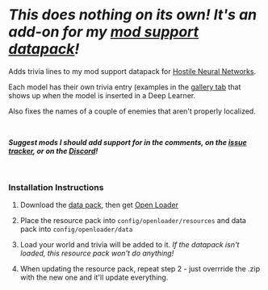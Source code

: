 # _This does nothing on its own! It's an add-on for my [mod support datapack](https://modrinth.com/datapack/extra-data-models)!_


Adds trivia lines to my mod support datapack for [Hostile Neural Networks](https://www.curseforge.com/minecraft/mc-mods/hostile-neural-networks).



Each model has their own trivia entry (examples in the [gallery tab](https://modrinth.com/resourcepack/fast-better-grass/gallery) that shows up when the model is inserted in a Deep Learner.



Also fixes the names of a couple of enemies that aren't properly localized.

 

_**Suggest mods I should add support for in the comments, on the [issue tracker](https://github.com/vizthex123/ExtraDataModels/issues), or on the [Discord](https://discord.com/invite/NtwzA6X)!**_

 

### Installation Instructions


1) Download the [data pack](https://modrinth.com/datapack/extra-data-models), then get [Open Loader](https://modrinth.com/mod/open-loader)

2) Place the resource pack into `config/openloader/resources` and data pack into `config/openloader/data`

3) Load your world and trivia will be added to it. _If the datapack isn't loaded, this resource pack won't do anything!_

4) When updating the resource pack, repeat step 2 - just overrride the .zip with the new one and it'll update everything.